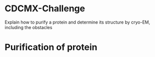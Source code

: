 # CDCMX-Challenge
Explain how to purify a protein and determine its structure by cryo-EM, including the obstacles
# Purification of protein
